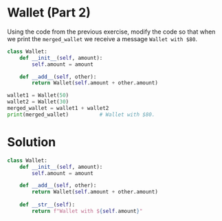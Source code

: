 # Wallet (Part 2)

Using the code from the previous exercise, modify the code so that when we print the `merged_wallet` we receive a message `Wallet with $80`.

```python
class Wallet:
    def __init__(self, amount):
        self.amount = amount

    def __add__(self, other):
        return Wallet(self.amount + other.amount)

wallet1 = Wallet(50)
wallet2 = Wallet(30)
merged_wallet = wallet1 + wallet2
print(merged_wallet)          # Wallet with $80.
```

# Solution

```python
class Wallet:
    def __init__(self, amount):
        self.amount = amount

    def __add__(self, other):
        return Wallet(self.amount + other.amount)
    
    def __str__(self):
        return f"Wallet with ${self.amount}"
```
